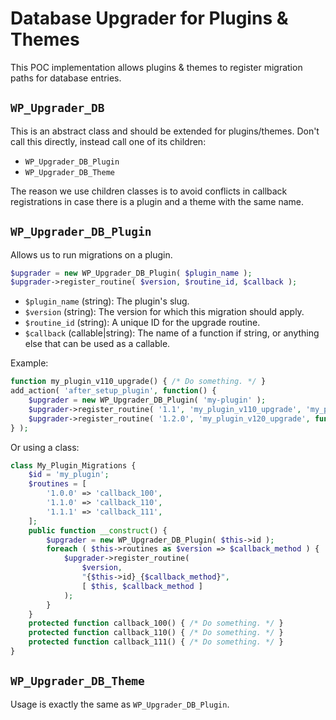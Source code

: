# Database Upgrader for Plugins & Themes

This POC implementation allows plugins & themes to register migration paths for database entries.

## `WP_Upgrader_DB`

This is an abstract class and should be extended for plugins/themes.
Don't call this directly, instead call one of its children:
* `WP_Upgrader_DB_Plugin`
* `WP_Upgrader_DB_Theme`

The reason we use children classes is to avoid conflicts in callback registrations in case there is a plugin and a theme with the same name.

## `WP_Upgrader_DB_Plugin`
Allows us to run migrations on a plugin.

```php
$upgrader = new WP_Upgrader_DB_Plugin( $plugin_name );
$upgrader->register_routine( $version, $routine_id, $callback );
```

* `$plugin_name` (string): The plugin's slug.
* `$version` (string): The version for which this migration should apply.
* `$routine_id` (string): A unique ID for the upgrade routine.
* `$callback` (callable|string): The name of a function if string, or anything else that can be used as a callable.

Example:
```php
function my_plugin_v110_upgrade() { /* Do something. */ }
add_action( 'after_setup_plugin', function() {
	$upgrader = new WP_Upgrader_DB_Plugin( 'my-plugin' );
	$upgrader->register_routine( '1.1', 'my_plugin_v110_upgrade', 'my_plugin_v110_upgrade' );
	$upgrader->register_routine( '1.2.0', 'my_plugin_v120_upgrade', function() { /* Do something. */ } );
} );
```
Or using a class:

```php
class My_Plugin_Migrations {
	$id = 'my_plugin';
	$routines = [
		'1.0.0' => 'callback_100',
		'1.1.0' => 'callback_110',
		'1.1.1' => 'callback_111',
	];
	public function __construct() {
		$upgrader = new WP_Upgrader_DB_Plugin( $this->id );
		foreach ( $this->routines as $version => $callback_method ) {
			$upgrader->register_routine(
				$version,
				"{$this->id}_{$callback_method}",
				[ $this, $callback_method ]
			);
		}
	}
	protected function callback_100() { /* Do something. */ }
	protected function callback_110() { /* Do something. */ }
	protected function callback_111() { /* Do something. */ }
}
```
## `WP_Upgrader_DB_Theme`

Usage is exactly the same as `WP_Upgrader_DB_Plugin`.
